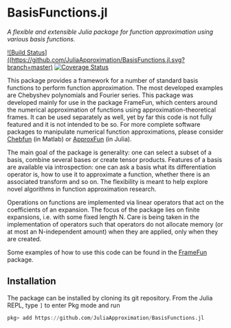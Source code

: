# BasisFunctions.jl

*A flexible and extensible Julia package for function approximation using various basis functions.*

[![Build Status]((https://github.com/JuliaApproximation/BasisFunctions.jl.svg?branch=master)](https://github.com/JuliaApproximation/BasisFunctions.jl/actions/workflows/CI.yml)
[![Coverage Status](https://coveralls.io/repos/github/JuliaApproximation/BasisFunctions.jl/badge.svg?branch=master)](https://coveralls.io/github/JuliaApproximation/BasisFunctions.jl?branch=master)

This package provides a framework for a number of standard basis functions to perform function approximation. The most developed examples are Chebyshev polynomials and Fourier series. This package was developed mainly for use in the package FrameFun, which centers around the numerical approximation of functions using approximation-theoretical frames. It can be used separately as well, yet by far this code is not fully featured and it is not intended to be so. For more complete software packages to manipulate numerical function approximations, please consider [Chebfun](http://www.chebfun.org) (in Matlab) or [ApproxFun](https://github.com/JuliaApproximation/ApproxFun.jl) (in Julia).

The main goal of the package is generality: one can select a subset of a basis, combine several bases or create tensor products. Features of a basis are available via introspection: one can ask a basis what its differentiation operator is, how to use it to approximate a function, whether there is an associated transform and so on. The flexibility is meant to help explore novel algorithms in function approximation research.

Operations on functions are implemented via linear operators that act on the coefficients of an expansion. The focus of the package lies on finite expansions, i.e. with some fixed length N. Care is being taken in the implementation of operators such that operators do not allocate memory (or at most an N-independent amount) when they are applied, only when they are created.

Some examples of how to use this code can be found in the [FrameFun](https://github.com/JuliaApproximation/FrameFun.jl) package.



## Installation

The package can be installed by cloning its git repository. From the Julia REPL, type `]` to enter Pkg mode and run

```julia
pkg> add https://github.com/JuliaApproximation/BasisFunctions.jl
```
